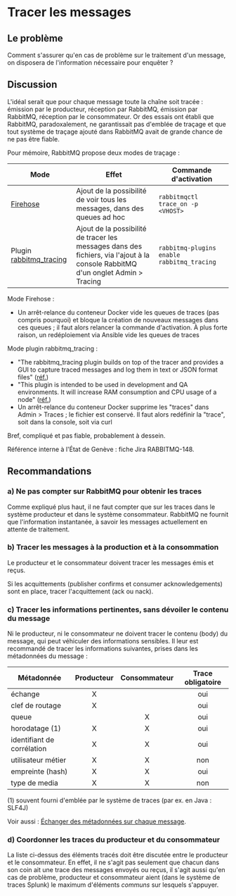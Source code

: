 # Tracer les messages

## Le problème

Comment s'assurer qu'en cas de problème sur le traitement d'un message, on disposera de l'information
nécessaire pour enquêter ?

## Discussion

L'idéal serait que pour chaque message toute la chaîne soit tracée : émission par le producteur,
réception par RabbitMQ, émission par RabbitMQ, réception par le consommateur.
Or des essais ont établi que RabbitMQ, paradoxalement, ne garantissait pas d'emblée de traçage
et que tout système de traçage ajouté dans RabbitMQ avait de grande chance de ne pas être fiable.

Pour mémoire, RabbitMQ propose deux modes de traçage :

| Mode | Effet | Commande d'activation |
|------|-------|-----------------------|
| [Firehose](https://www.rabbitmq.com/firehose.html) | Ajout de la possibilité de voir tous les messages, dans des queues ad hoc | `rabbitmqctl trace_on -p <VHOST>` |
| Plugin [rabbitmq_tracing](https://github.com/rabbitmq/rabbitmq-server/tree/master/deps/rabbitmq_tracing) | Ajout de la possibilité de tracer les messages dans des fichiers, via l'ajout à la console RabbitMQ d'un onglet Admin > Tracing | `rabbitmq-plugins enable rabbitmq_tracing` |

Mode Firehose :

- Un arrêt-relance du conteneur Docker vide les queues de traces (pas compris pourquoi) et bloque
  la création de nouveaux messages dans ces queues ;
  il faut alors relancer la commande d'activation.
  À plus forte raison, un redéploiement via Ansible vide les queues de traces

Mode plugin rabbitmq_tracing :

- "The rabbitmq_tracing plugin builds on top of the tracer and provides a GUI to capture traced messages
  and log them in text or JSON format files" ([réf.](https://www.rabbitmq.com/firehose.html))
- "This plugin is intended to be used in development and QA environments. It will increase RAM
  consumption and CPU usage of a node" ([réf.](https://github.com/rabbitmq/rabbitmq-tracing))
- Un arrêt-relance du conteneur Docker supprime les "traces" dans Admin > Traces ;
  le fichier est conservé.
  Il faut alors redéfinir la "trace", soit dans la console, soit via curl

Bref, compliqué et pas fiable, probablement à dessein.

Référence interne à l'État de Genève :
fiche Jira RABBITMQ-148.

## Recommandations

### a) Ne pas compter sur RabbitMQ pour obtenir les traces

Comme expliqué plus haut, il ne faut compter que sur les traces dans le système producteur et dans
le système consommateur.
RabbitMQ ne fournit que l'information instantanée, à savoir les messages actuellement en attente
de traitement.

### b) Tracer les messages à la production et à la consommation

Le producteur et le consommateur doivent tracer les messages émis et reçus.

Si les acquittements (publisher confirms et consumer acknowledgements) sont en place, tracer
l'acquittement (ack ou nack).


### c) Tracer les informations pertinentes, sans dévoiler le contenu du message

Ni le producteur, ni le consommateur ne doivent tracer le contenu (body) du message, qui peut
véhiculer des informations sensibles.
Il leur est recommandé de tracer les informations suivantes, prises dans les métadonnées du message :

| Métadonnée | Producteur | Consommateur | Trace obligatoire |
|------------|:----------:|:------------:|:-----------------:|
| échange | X | | oui |
| clef de routage | X | | oui |
| queue | | X | oui |
| horodatage (1) | X | X | oui |
| identifiant de corrélation | X | X | oui |
| utilisateur métier | X | X | non |
| empreinte (hash) | X | X | oui |
| type de media | X | X | non |

(1) souvent fourni d'emblée par le système de traces (par ex. en Java : SLF4J)

Voir aussi :
[Échanger des métadonnées sur chaque message](./echanger_des_metadonnees.md).

### d) Coordonner les traces du producteur et du consommateur

La liste ci-dessus des éléments tracés doit être discutée entre le producteur et le consommateur.
En effet, il ne s'agit pas seulement que chacun dans son coin ait une trace des messages envoyés ou
reçus, il s'agit aussi qu'en cas de problème, producteur et consommateur aient
(dans le système de traces Splunk) le maximum d'éléments *communs* sur lesquels s'appuyer.

